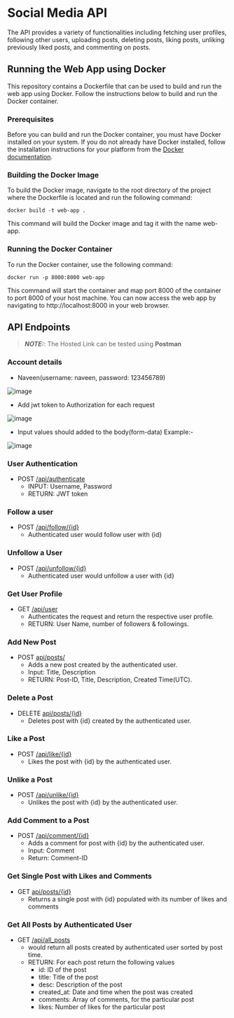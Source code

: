 # Social Media API

The API provides a variety of functionalities including fetching user profiles, following other users, uploading posts, deleting posts, liking posts, unliking previously liked posts, and commenting on posts.

## Running the Web App using Docker
This repository contains a Dockerfile that can be used to build and run the web app using Docker. Follow the instructions below to build and run the Docker container.

### Prerequisites
Before you can build and run the Docker container, you must have Docker installed on your system. If you do not already have Docker installed, follow the installation instructions for your platform from the [Docker documentation](https://docs.docker.com/get-docker/).

### Building the Docker Image
To build the Docker image, navigate to the root directory of the project where the Dockerfile is located and run the following command:

```
docker build -t web-app .
```

This command will build the Docker image and tag it with the name web-app.

### Running the Docker Container
To run the Docker container, use the following command:

```
docker run -p 8000:8000 web-app
```

This command will start the container and map port 8000 of the container to port 8000 of your host machine. You can now access the web app by navigating to http://localhost:8000 in your web browser.


## API Endpoints
> **_NOTE:_**: The Hosted Link can be tested using **Postman** 
### Account details
- Naveen(username: naveen, password: 123456789)


![image](https://user-images.githubusercontent.com/60232407/226263689-88def42a-8b9a-4a26-9802-04c75b2380a1.png)

- Add jwt token to Authorization for each request

![image](https://user-images.githubusercontent.com/60232407/226264070-1151b6fb-cfad-4b14-a6b4-cfa5f3920ce8.png)

- Input values should added to the body(form-data) Example:-

![image](https://user-images.githubusercontent.com/60232407/226264936-bb9f9e4e-392e-4162-8673-730b74bf7d80.png)


### User Authentication
- POST [/api/authenticate](https://social-media-api-tm6v.onrender.com/api/authenticate)
  - INPUT: Username, Password
  - RETURN: JWT token

### Follow a user
- POST [/api/follow/{id}](https://social-media-api-tm6v.onrender.com/api/follow/0)
    - Authenticated user would follow user with {id}

### Unfollow a User
- POST [/api/unfollow/{id}](https://social-media-api-tm6v.onrender.com/api/unfollow/0) 
    - Authenticated user would unfollow a user with {id}
      
### Get User Profile
- GET [/api/user](https://social-media-api-tm6v.onrender.com/api/user) 
    - Authenticates the request and return the respective user profile.
    - RETURN: User Name, number of followers & followings.
 
### Add New Post
- POST [api/posts/](https://social-media-api-tm6v.onrender.com/api/posts/) 
    - Adds a new post created by the authenticated user.
    - Input: Title, Description
    - RETURN: Post-ID, Title, Description, Created Time(UTC).
    
### Delete a Post
- DELETE [api/posts/{id}](https://social-media-api-tm6v.onrender.com/api/posts/0) 
    - Deletes post with {id} created by the authenticated user.
      
### Like a Post
- POST [/api/like/{id}](https://social-media-api-tm6v.onrender.com/api/like/0) 
    - Likes the post with {id} by the authenticated user.
  
### Unlike a Post
- POST [/api/unlike/{id}](https://social-media-api-tm6v.onrender.com/api/unlike/0) 
    - Unlikes the post with {id} by the authenticated user.
      
### Add Comment to a Post
- POST [/api/comment/{id}](https://social-media-api-tm6v.onrender.com/api/comment/0) 
    - Adds a comment for post with {id} by the authenticated user.
    - Input: Comment
    - Return: Comment-ID
  
### Get Single Post with Likes and Comments
- GET [api/posts/{id}](https://social-media-api-tm6v.onrender.com/api/posts/1) 
    - Returns a single post with {id} populated with its number of likes and comments
   
### Get All Posts by Authenticated User
 - GET [/api/all_posts](https://social-media-api-tm6v.onrender.com/api/all_posts) 
    - would return all posts created by authenticated user sorted by post time.
    - RETURN: For each post return the following values
      - id: ID of the post 
      - title: Title of the post 
      - desc: Description of the post 
      - created_at: Date and time when the post was created 
      - comments: Array of comments, for the particular post
      - likes: Number of likes for the particular post
